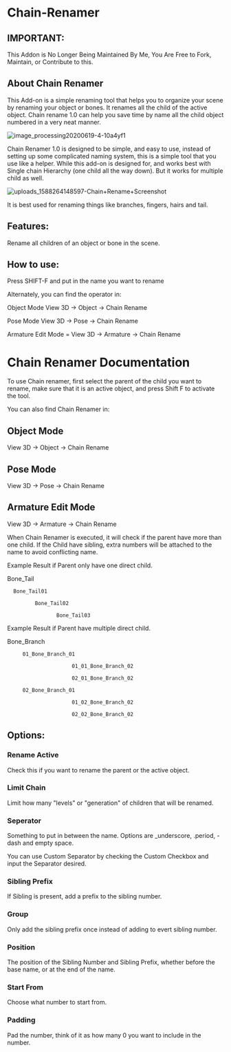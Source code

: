 # Chain-Renamer

## IMPORTANT: 

This Addon is No Longer Being Maintained By Me, You Are Free to Fork, Maintain, or Contribute to this. 

## About Chain Renamer

This Add-on is a simple renaming tool that helps you to organize your scene by renaming your object or bones. It renames all the child of the active object. Chain rename 1.0 can help you save time by name all the child object numbered in a very neat manner. 

![image_processing20200619-4-10a4yf1](https://user-images.githubusercontent.com/79613445/180131953-c67c32cc-4ace-4beb-9923-6219f64544ff.jpeg)

Chain Renamer 1.0 is designed to be simple, and easy to use, instead of setting up some complicated naming system, this is a simple tool that you use like a helper. While this add-on is designed for, and works best with Single chain Hierarchy (one child all the way down). But it works for multiple child as well.

![uploads_1588264148597-Chain+Rename+Screenshot](https://user-images.githubusercontent.com/79613445/180131916-e8d82343-4810-4682-81a7-9d6b24c74b93.png)

It is best used for renaming things like branches, fingers, hairs and tail. 

## Features:

Rename all children of an object or bone in the scene.


## How to use:

Press SHIFT-F and put in the name you want to rename

Alternately, you can find the operator in:

Object Mode
View 3D -> Object -> Chain Rename

Pose Mode
View 3D -> Pose -> Chain Rename

Armature Edit Mode = View 3D -> Armature -> Chain Rename


# Chain Renamer Documentation

To use Chain renamer, first select the parent of the child you want to rename, make sure that it is an active object, and press Shift F to activate the tool. 

You can also find Chain Renamer in:

## Object Mode

View 3D -> Object -> Chain Rename

## Pose Mode

View 3D -> Pose -> Chain Rename

## Armature Edit Mode

View 3D -> Armature -> Chain Rename

When Chain Renamer is executed, it will check if the parent have more than one child. If the Child have sibling, extra numbers will be attached to the name to avoid conflicting name. 

Example Result if Parent only have one direct child.

Bone_Tail

      Bone_Tail01

             Bone_Tail02

                    Bone_Tail03

Example Result if Parent have multiple direct child. 

Bone_Branch

         01_Bone_Branch_01

                         01_01_Bone_Branch_02

                         02_01_Bone_Branch_02

         02_Bone_Branch_01

                         01_02_Bone_Branch_02

                         02_02_Bone_Branch_02

## Options:

### Rename Active

Check this if you want to rename the parent or the active object. 


### Limit Chain

Limit how many "levels" or "generation" of children that will be renamed. 


### Seperator

Something to put in between the name. Options are _underscore, .period, -dash and  empty space. 

You can use Custom Separator by checking the Custom Checkbox and input the Separator desired. 


### Sibling Prefix

If Sibling is present, add a prefix to the sibling number. 


### Group

Only add the sibling prefix once instead of adding to evert sibling number. 


### Position

The position of the Sibling Number and Sibling Prefix, whether before the base name, or at the end of the name. 


### Start From

Choose what number to start from. 


### Padding

Pad the number, think of it as how many 0 you want to include in the number. 
